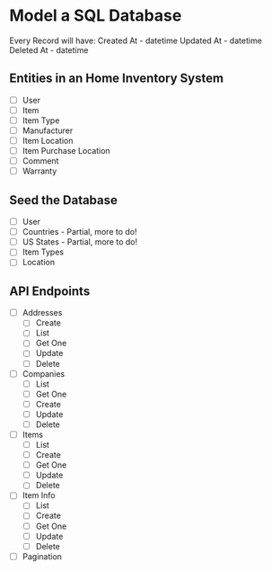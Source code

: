 # Model a SQL Database

Every Record will have:
Created At - datetime
Updated At - datetime
Deleted At - datetime

## Entities in an Home Inventory System

* [ ] User
* [ ] Item
* [ ] Item Type
* [ ] Manufacturer
* [ ] Item Location
* [ ] Item Purchase Location
* [ ] Comment
* [ ] Warranty

## Seed the Database

* [ ] User
* [ ] Countries - Partial, more to do!
* [ ] US States - Partial, more to do!
* [ ] Item Types
* [ ] Location

## API Endpoints

* [ ] Addresses
  * [ ] Create
  * [ ] List
  * [ ] Get One
  * [ ] Update
  * [ ] Delete
* [ ] Companies
  * [ ] List
  * [ ] Get One
  * [ ] Create
  * [ ] Update
  * [ ] Delete
* [ ] Items
  * [ ] List
  * [ ] Create
  * [ ] Get One
  * [ ] Update
  * [ ] Delete
* [ ] Item Info
  * [ ] List
  * [ ] Create
  * [ ] Get One
  * [ ] Update
  * [ ] Delete
* [ ] Pagination